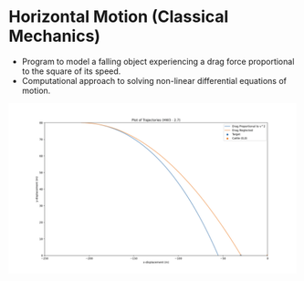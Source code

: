 # Horizontal Motion (Classical Mechanics)
- Program to model a falling object experiencing a drag force proportional to the square of its speed.
- Computational approach to solving non-linear differential equations of motion.
  
![Plot Figure](graph.png)
